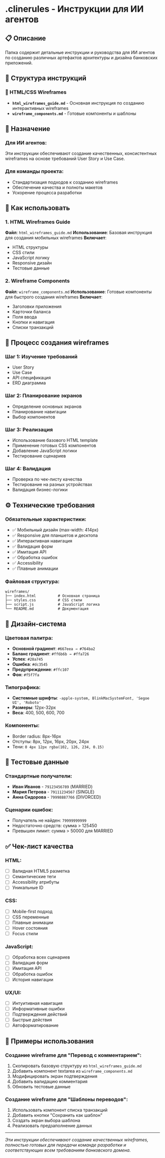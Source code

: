 # .clinerules - Инструкции для ИИ агентов

## 📋 Описание
Папка содержит детальные инструкции и руководства для ИИ агентов по созданию различных артефактов архитектуры и дизайна банковских приложений.

## 📁 Структура инструкций

### 🎨 HTML/CSS Wireframes
- **`html_wireframes_guide.md`** - Основная инструкция по созданию интерактивных wireframes
- **`wireframe_components.md`** - Готовые компоненты и шаблоны

## 🎯 Назначение

### Для ИИ агентов:
Эти инструкции обеспечивают создание качественных, консистентных wireframes на основе требований User Story и Use Case.

### Для команды проекта:
- Стандартизация подходов к созданию wireframes
- Обеспечение качества и полноты макетов
- Ускорение процесса разработки

## 📖 Как использовать

### 1. HTML Wireframes Guide
**Файл**: `html_wireframes_guide.md`
**Использование**: Базовая инструкция для создания мобильных wireframes
**Включает**: 
- HTML структуры
- CSS стили
- JavaScript логику
- Responsive дизайн
- Тестовые данные

### 2. Wireframe Components
**Файл**: `wireframe_components.md`
**Использование**: Готовые компоненты для быстрого создания wireframes
**Включает**:
- Заголовки приложения
- Карточки баланса
- Поля ввода
- Кнопки и навигация
- Списки транзакций

## 🔧 Процесс создания wireframes

### Шаг 1: Изучение требований
- User Story
- Use Case
- API спецификация
- ERD диаграмма

### Шаг 2: Планирование экранов
- Определение основных экранов
- Планирование навигации
- Выбор компонентов

### Шаг 3: Реализация
- Использование базового HTML template
- Применение готовых CSS компонентов
- Добавление JavaScript логики
- Тестирование сценариев

### Шаг 4: Валидация
- Проверка по чек-листу качества
- Тестирование на разных устройствах
- Валидация бизнес-логики

## ⚙️ Технические требования

### Обязательные характеристики:
- ✅ Мобильный дизайн (max-width: 414px)
- ✅ Responsive для планшетов и десктопа
- ✅ Интерактивная навигация
- ✅ Валидация форм
- ✅ Имитация API
- ✅ Обработка ошибок
- ✅ Accessibility
- ✅ Плавные анимации

### Файловая структура:
```
wireframes/
├── index.html          # Основная страница
├── styles.css          # CSS стили
├── script.js           # JavaScript логика
└── README.md           # Документация
```

## 🎨 Дизайн-система

### Цветовая палитра:
- **Основной градиент**: `#667eea → #764ba2`
- **Баланс градиент**: `#ff6b6b → #ffa726`
- **Успех**: `#28a745`
- **Ошибка**: `#dc3545`
- **Предупреждение**: `#ffc107`
- **Фон**: `#f5f7fa`

### Типографика:
- **Системные шрифты**: `-apple-system, BlinkMacSystemFont, 'Segoe UI', 'Roboto'`
- **Размеры**: 12px-32px
- **Веса**: 400, 500, 600, 700

### Компоненты:
- Border radius: 8px-16px
- Отступы: 8px, 12px, 16px, 20px, 24px
- Тени: `0 4px 12px rgba(102, 126, 234, 0.15)`

## 🧪 Тестовые данные

### Стандартные получатели:
- **Иван Иванов** - `79123456789` (MARRIED)
- **Мария Петрова** - `79111234567` (SINGLE)
- **Анна Сидорова** - `79998887766` (DIVORCED)

### Сценарии ошибок:
- Получатель не найден: `79999999999`
- Недостаточно средств: сумма > 125450
- Превышен лимит: сумма > 50000 для MARRIED

## ✅ Чек-лист качества

### HTML:
- [ ] Валидная HTML5 разметка
- [ ] Семантические теги
- [ ] Accessibility атрибуты
- [ ] Уникальные ID

### CSS:
- [ ] Mobile-first подход
- [ ] CSS переменные
- [ ] Плавные анимации
- [ ] Hover состояния
- [ ] Focus стили

### JavaScript:
- [ ] Обработка всех сценариев
- [ ] Валидация форм
- [ ] Имитация API
- [ ] Обработка ошибок
- [ ] История навигации

### UX/UI:
- [ ] Интуитивная навигация
- [ ] Информативные ошибки
- [ ] Подтверждения действий
- [ ] Быстрые действия
- [ ] Автоформатирование

## 🚀 Примеры использования

### Создание wireframe для "Перевод с комментарием":
1. Скопировать базовую структуру из `html_wireframes_guide.md`
2. Добавить компонент textarea из `wireframe_components.md`
3. Модифицировать экран подтверждения
4. Добавить валидацию комментария
5. Обновить тестовые данные

### Создание wireframe для "Шаблоны переводов":
1. Использовать компонент списка транзакций
2. Добавить кнопки "Сохранить как шаблон"
3. Создать экран выбора шаблона
4. Реализовать предзаполнение данных

---

*Эти инструкции обеспечивают создание качественных wireframes, полностью готовых для передачи команде разработки и соответствующих всем требованиям банковского домена.* 